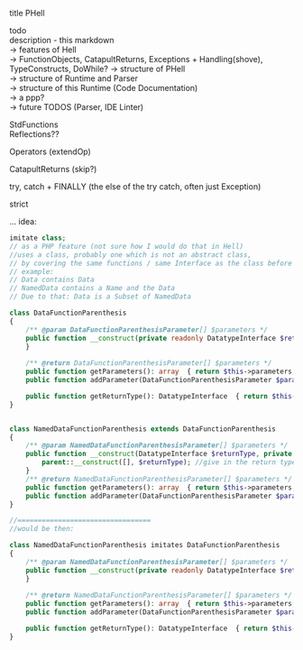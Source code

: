 title PHell


todo  
description - this markdown  
 -> features of Hell  
   -> FunctionObjects, CatapultReturns, Exceptions + Handling(shove), TypeConstructs, DoWhile?
 -> structure of PHell  
 -> structure of Runtime and Parser  
 -> structure of this Runtime (Code Documentation)  
 -> a ppp?   
 -> future TODOS (Parser, IDE Linter)

StdFunctions   
Reflections??  

Operators (extendOp)

CatapultReturns (skip?)

try, catch + FINALLY (the else of the try catch, often just Exception)  

strict



... 
idea: 
```PHP  
imitate class; 
// as a PHP feature (not sure how I would do that in Hell)
//uses a class, probably one which is not an abstract class, 
// by covering the same functions / same Interface as the class before
// example:
// Data contains Data 
// NamedData contains a Name and the Data
// Due to that: Data is a Subset of NamedData

class DataFunctionParenthesis 
{
    /** @param DataFunctionParenthesisParameter[] $parameters */
    public function __construct(private readonly DatatypeInterface $returnType, private array $parameters = []) {
    }
    
    /** @return DataFunctionParenthesisParameter[] $parameters */
    public function getParameters(): array  { return $this->parameters; }
    public function addParameter(DataFunctionParenthesisParameter $parameter): void   {  $this->parameters[] = $parameter; }

    public function getReturnType(): DatatypeInterface  { return $this->returnType; }
}


class NamedDataFunctionParenthesis extends DataFunctionParenthesis
{
    /** @param NamedDataFunctionParenthesisParameter[] $parameters */
    public function __construct(DatatypeInterface $returnType, private array $parameters = [])  {
        parent::__construct([], $returnType); //give in the return type, overwriting the parameters
    }
    /** @return NamedDataFunctionParenthesisParameter[] $parameters */
    public function getParameters(): array  { return $this->parameters; }
    public function addParameter(DataFunctionParenthesisParameter $parameter): void   {  $this->parameters[] = $parameter; }
}

//=================================
//would be then:

class NamedDataFunctionParenthesis imitates DataFunctionParenthesis
{
    /** @param NamedDataFunctionParenthesisParameter[] $parameters */
    public function __construct(private readonly DatatypeInterface $returnType, private array $parameters = []) {
    }
    
    /** @return NamedDataFunctionParenthesisParameter[] $parameters */
    public function getParameters(): array  { return $this->parameters; }
    public function addParameter(DataFunctionParenthesisParameter $parameter): void   {  $this->parameters[] = $parameter; }

    public function getReturnType(): DatatypeInterface  { return $this->returnType; }
}

```